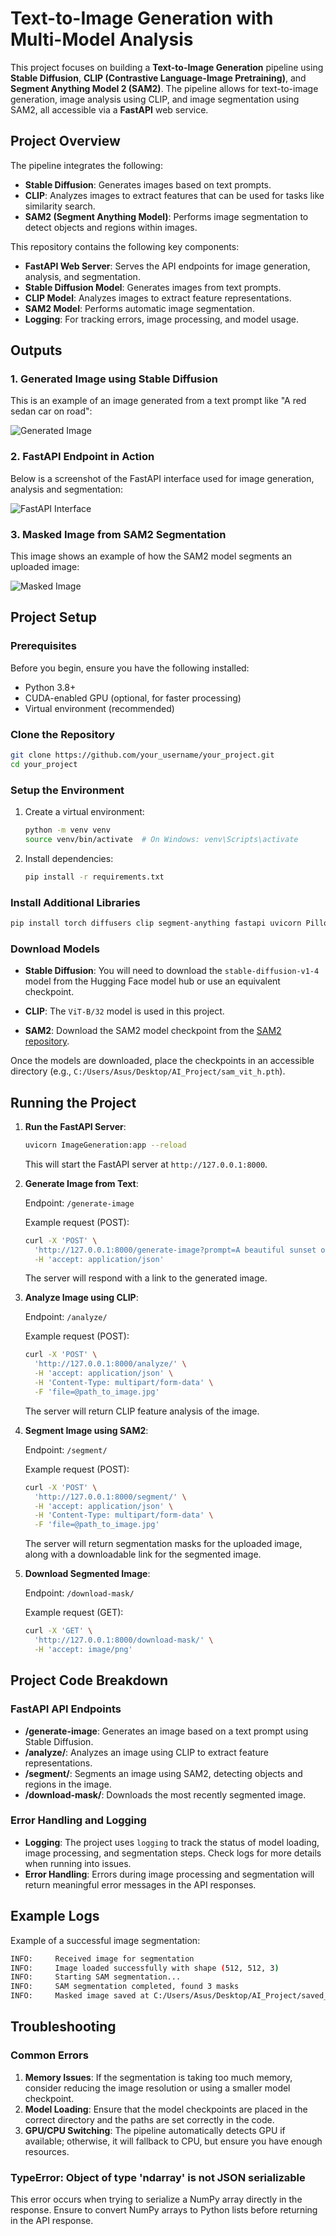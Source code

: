 # Text-to-Image Generation with Multi-Model Analysis

This project focuses on building a **Text-to-Image Generation** pipeline using **Stable Diffusion**, **CLIP (Contrastive Language-Image Pretraining)**, and **Segment Anything Model 2 (SAM2)**. The pipeline allows for text-to-image generation, image analysis using CLIP, and image segmentation using SAM2, all accessible via a **FastAPI** web service.

## Project Overview

The pipeline integrates the following:

- **Stable Diffusion**: Generates images based on text prompts.
- **CLIP**: Analyzes images to extract features that can be used for tasks like similarity search.
- **SAM2 (Segment Anything Model)**: Performs image segmentation to detect objects and regions within images.

This repository contains the following key components:

- **FastAPI Web Server**: Serves the API endpoints for image generation, analysis, and segmentation.
- **Stable Diffusion Model**: Generates images from text prompts.
- **CLIP Model**: Analyzes images to extract feature representations.
- **SAM2 Model**: Performs automatic image segmentation.
- **Logging**: For tracking errors, image processing, and model usage.

## Outputs

### 1. Generated Image using Stable Diffusion

This is an example of an image generated from a text prompt like "A red sedan car on road":

![Generated Image](./images/generated_image.png)

### 2. FastAPI Endpoint in Action

Below is a screenshot of the FastAPI interface used for image generation, analysis and segmentation:

![FastAPI Interface](./images/fastapi_screenshot.png)

### 3. Masked Image from SAM2 Segmentation

This image shows an example of how the SAM2 model segments an uploaded image:

![Masked Image](./images/masked_image.png)
  
## Project Setup

### Prerequisites

Before you begin, ensure you have the following installed:

- Python 3.8+
- CUDA-enabled GPU (optional, for faster processing)
- Virtual environment (recommended)

### Clone the Repository

```bash
git clone https://github.com/your_username/your_project.git
cd your_project
```

### Setup the Environment

1. Create a virtual environment:

    ```bash
    python -m venv venv
    source venv/bin/activate  # On Windows: venv\Scripts\activate
    ```

2. Install dependencies:

    ```bash
    pip install -r requirements.txt
    ```

### Install Additional Libraries

```bash
pip install torch diffusers clip segment-anything fastapi uvicorn Pillow
```

### Download Models

- **Stable Diffusion**: You will need to download the `stable-diffusion-v1-4` model from the Hugging Face model hub or use an equivalent checkpoint.
  
- **CLIP**: The `ViT-B/32` model is used in this project.
  
- **SAM2**: Download the SAM2 model checkpoint from the [SAM2 repository](https://github.com/facebookresearch/segment-anything).

Once the models are downloaded, place the checkpoints in an accessible directory (e.g., `C:/Users/Asus/Desktop/AI_Project/sam_vit_h.pth`).

## Running the Project

1. **Run the FastAPI Server**:

    ```bash
    uvicorn ImageGeneration:app --reload
    ```

    This will start the FastAPI server at `http://127.0.0.1:8000`.

2. **Generate Image from Text**:

    Endpoint: `/generate-image`

    Example request (POST):

    ```bash
    curl -X 'POST' \
      'http://127.0.0.1:8000/generate-image?prompt=A beautiful sunset over the mountains' \
      -H 'accept: application/json'
    ```

    The server will respond with a link to the generated image.

3. **Analyze Image using CLIP**:

    Endpoint: `/analyze/`

    Example request (POST):

    ```bash
    curl -X 'POST' \
      'http://127.0.0.1:8000/analyze/' \
      -H 'accept: application/json' \
      -H 'Content-Type: multipart/form-data' \
      -F 'file=@path_to_image.jpg'
    ```

    The server will return CLIP feature analysis of the image.

4. **Segment Image using SAM2**:

    Endpoint: `/segment/`

    Example request (POST):

    ```bash
    curl -X 'POST' \
      'http://127.0.0.1:8000/segment/' \
      -H 'accept: application/json' \
      -H 'Content-Type: multipart/form-data' \
      -F 'file=@path_to_image.jpg'
    ```

    The server will return segmentation masks for the uploaded image, along with a downloadable link for the segmented image.

5. **Download Segmented Image**:

    Endpoint: `/download-mask/`

    Example request (GET):

    ```bash
    curl -X 'GET' \
      'http://127.0.0.1:8000/download-mask/' \
      -H 'accept: image/png'
    ```

## Project Code Breakdown

### FastAPI API Endpoints

- **/generate-image**: Generates an image based on a text prompt using Stable Diffusion.
- **/analyze/**: Analyzes an image using CLIP to extract feature representations.
- **/segment/**: Segments an image using SAM2, detecting objects and regions in the image.
- **/download-mask/**: Downloads the most recently segmented image.

### Error Handling and Logging

- **Logging**: The project uses `logging` to track the status of model loading, image processing, and segmentation steps. Check logs for more details when running into issues.
- **Error Handling**: Errors during image processing and segmentation will return meaningful error messages in the API responses.

## Example Logs

Example of a successful image segmentation:

```bash
INFO:     Received image for segmentation
INFO:     Image loaded successfully with shape (512, 512, 3)
INFO:     Starting SAM segmentation...
INFO:     SAM segmentation completed, found 3 masks
INFO:     Masked image saved at C:/Users/Asus/Desktop/AI_Project/saved_images/masked_image.png
```

## Troubleshooting

### Common Errors

1. **Memory Issues**: If the segmentation is taking too much memory, consider reducing the image resolution or using a smaller model checkpoint.
2. **Model Loading**: Ensure that the model checkpoints are placed in the correct directory and the paths are set correctly in the code.
3. **GPU/CPU Switching**: The pipeline automatically detects GPU if available; otherwise, it will fallback to CPU, but ensure you have enough resources.

### TypeError: Object of type 'ndarray' is not JSON serializable

This error occurs when trying to serialize a NumPy array directly in the response. Ensure to convert NumPy arrays to Python lists before returning in the API response.
